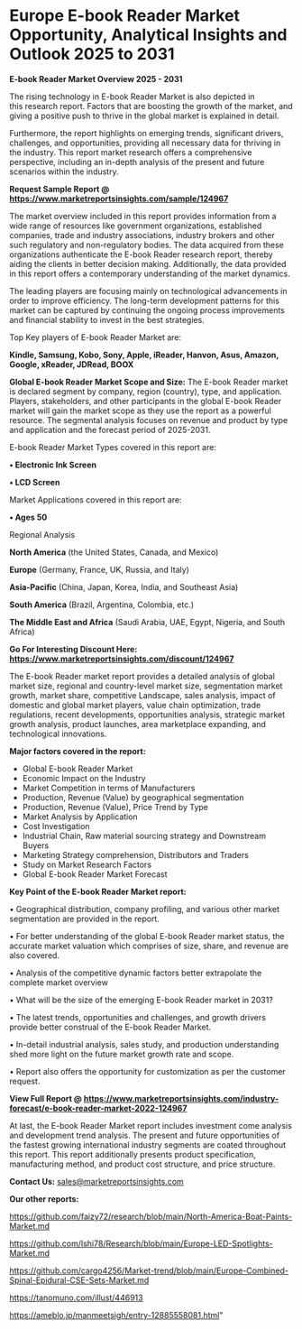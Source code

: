 # Europe E-book Reader Market Opportunity, Analytical Insights and Outlook 2025 to 2031

<Strong> E-book Reader Market Overview 2025 - 2031</strong>

The rising technology in E-book Reader Market is also depicted in this research report. Factors that are boosting the growth of the market, and giving a positive push to thrive in the global market is explained in detail.

Furthermore, the report highlights on emerging trends, significant drivers, challenges, and opportunities, providing all necessary data for thriving in the industry. This report market research offers a comprehensive perspective, including an in-depth analysis of the present and future scenarios within the industry.

<strong>Request Sample Report @ <a href=https://www.marketreportsinsights.com/sample/124967>https://www.marketreportsinsights.com/sample/124967</a></strong>

The market overview included in this report provides information from a wide range of resources like government organizations, established companies, trade and industry associations, industry brokers and other such regulatory and non-regulatory bodies. The data acquired from these organizations authenticate the E-book Reader research report, thereby aiding the clients in better decision making. Additionally, the data provided in this report offers a contemporary understanding of the market dynamics.

The leading players are focusing mainly on technological advancements in order to improve efficiency. The long-term development patterns for this market can be captured by continuing the ongoing process improvements and financial stability to invest in the best strategies.

Top Key players of E-book Reader Market are:

<strong>Kindle, Samsung, Kobo, Sony, Apple, iReader, Hanvon, Asus, Amazon, Google, xReader, JDRead, BOOX</strong>

<strong><b>Global E-book Reader Market Scope and Size:</b></strong>
The E-book Reader market is declared segment by company, region (country), type, and application. Players, stakeholders, and other participants in the global E-book Reader market will gain the market scope as they use the report as a powerful resource. The segmental analysis focuses on revenue and product by type and application and the forecast period of 2025-2031.

E-book Reader Market Types covered in this report are:

<strong>• Electronic Ink Screen

• LCD Screen</strong>

Market Applications covered in this report are:

<strong>• Ages 50</strong> 

Regional Analysis

<strong>North America</strong> (the United States, Canada, and Mexico)

<strong>Europe</strong> (Germany, France, UK, Russia, and Italy)

<strong>Asia-Pacific</strong> (China, Japan, Korea, India, and Southeast Asia)

<strong>South America</strong> (Brazil, Argentina, Colombia, etc.)

<strong>The Middle East and Africa</strong> (Saudi Arabia, UAE, Egypt, Nigeria, and South Africa)

<strong>Go For Interesting Discount Here: <a href=https://www.marketreportsinsights.com/discount/124967>https://www.marketreportsinsights.com/discount/124967</a></strong>

The E-book Reader market report provides a detailed analysis of global market size, regional and country-level market size, segmentation market growth, market share, competitive Landscape, sales analysis, impact of domestic and global market players, value chain optimization, trade regulations, recent developments, opportunities analysis, strategic market growth analysis, product launches, area marketplace expanding, and technological innovations.

<strong><b>Major factors covered in the report:</b></strong>
<ul>
  <li>Global E-book Reader Market </li>
  <li>Economic Impact on the Industry</li>
  <li>Market Competition in terms of Manufacturers</li>
  <li>Production, Revenue (Value) by geographical segmentation</li>
  <li>Production, Revenue (Value), Price Trend by Type</li>
  <li>Market Analysis by Application</li>
  <li>Cost Investigation</li>
  <li>Industrial Chain, Raw material sourcing strategy and Downstream Buyers</li>
  <li>Marketing Strategy comprehension, Distributors and Traders</li>
  <li>Study on Market Research Factors</li>
  <li>Global E-book Reader Market Forecast</li>
</ul>

<strong><b>Key Point of the E-book Reader Market report:</b></strong>

• Geographical distribution, company profiling, and various other market segmentation are provided in the report.

• For better understanding of the global E-book Reader market status, the accurate market valuation which comprises of size, share, and revenue are also covered.

• Analysis of the competitive dynamic factors better extrapolate the complete market overview

• What will be the size of the emerging E-book Reader market in 2031?

• The latest trends, opportunities and challenges, and growth drivers provide better construal of the E-book Reader Market.

• In-detail industrial analysis, sales study, and production understanding shed more light on the future market growth rate and scope.

• Report also offers the opportunity for customization as per the customer request.

<strong><b>View Full Report @ <a href=https://www.marketreportsinsights.com/industry-forecast/e-book-reader-market-2022-124967>https://www.marketreportsinsights.com/industry-forecast/e-book-reader-market-2022-124967</a></b></strong>


At last, the E-book Reader Market report includes investment come analysis and development trend analysis. The present and future opportunities of the fastest growing international industry segments are coated throughout this report. This report additionally presents product specification, manufacturing method, and product cost structure, and price structure.

<strong>Contact Us:</strong>
sales@marketreportsinsights.com

<strong>Our other reports:</strong>

<a href=https://github.com/faizy72/research/blob/main/North-America-Boat-Paints-Market.md>https://github.com/faizy72/research/blob/main/North-America-Boat-Paints-Market.md</a>

<a href=https://github.com/Ishi78/Research/blob/main/Europe-LED-Spotlights-Market.md>https://github.com/Ishi78/Research/blob/main/Europe-LED-Spotlights-Market.md</a>

<a href=https://github.com/cargo4256/Market-trend/blob/main/Europe-Combined-Spinal-Epidural-CSE-Sets-Market.md>https://github.com/cargo4256/Market-trend/blob/main/Europe-Combined-Spinal-Epidural-CSE-Sets-Market.md</a>

<a href=https://tanomuno.com/illust/446913>https://tanomuno.com/illust/446913</a>

<a href=https://ameblo.jp/manmeetsigh/entry-12885558081.html>https://ameblo.jp/manmeetsigh/entry-12885558081.html</a>"
